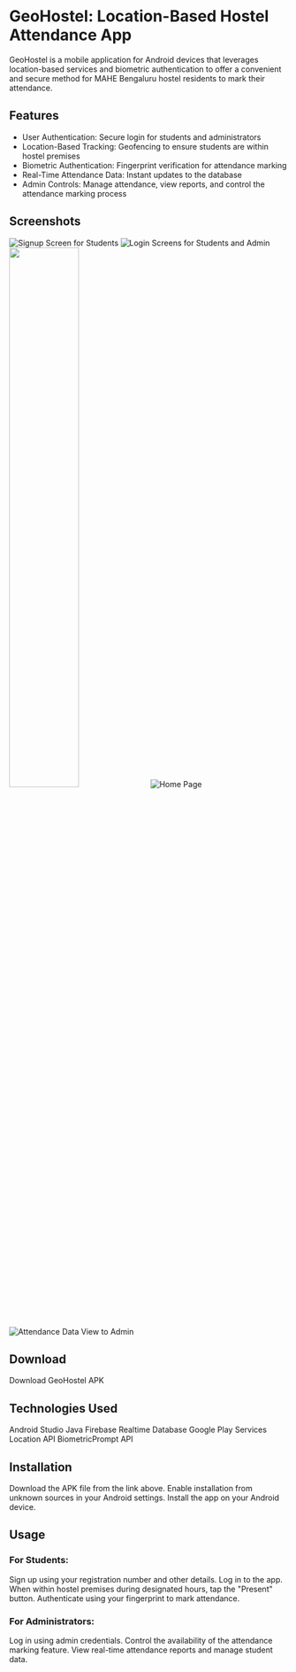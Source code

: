 # GeoHostel: Location-Based Hostel Attendance App
GeoHostel is a mobile application for Android devices that leverages location-based services and biometric authentication to offer a convenient and secure method for MAHE Bengaluru hostel residents to mark their attendance.

## Features

* User Authentication: Secure login for students and administrators
* Location-Based Tracking: Geofencing to ensure students are within hostel premises
* Biometric Authentication: Fingerprint verification for attendance marking
* Real-Time Attendance Data: Instant updates to the database
* Admin Controls: Manage attendance, view reports, and control the attendance marking process

## Screenshots

![Signup Screen for Students](https://github.com/user-attachments/assets/b0e23e47-7293-406c-8d7b-428b6dc7c920)
![Login Screens for Students and Admin](https://github.com/user-attachments/assets/1cecfd45-44c8-47a7-a2a2-bf1b934e2ddd) <br/>
<img src="https://github.com/user-attachments/assets/1cecfd45-44c8-47a7-a2a2-bf1b934e2ddd" width=50% height=50%>
![Home Page](https://github.com/user-attachments/assets/0008b697-d42c-4812-b1d9-c76deff94823)
![Attendance Data View to Admin](https://github.com/user-attachments/assets/4c1ed043-3acf-4898-8459-c682b87eb486) <br/>

## Download
Download GeoHostel APK

## Technologies Used
Android Studio
Java
Firebase Realtime Database
Google Play Services Location API
BiometricPrompt API

## Installation
Download the APK file from the link above.
Enable installation from unknown sources in your Android settings.
Install the app on your Android device.

## Usage

### For Students:
Sign up using your registration number and other details.
Log in to the app.
When within hostel premises during designated hours, tap the "Present" button.
Authenticate using your fingerprint to mark attendance.

### For Administrators:
Log in using admin credentials.
Control the availability of the attendance marking feature.
View real-time attendance reports and manage student data.
